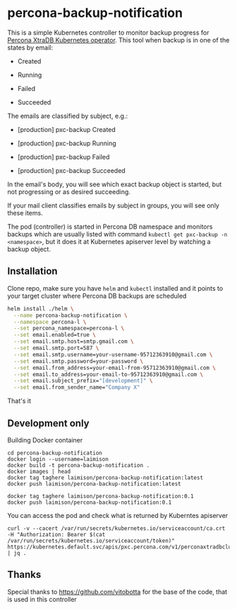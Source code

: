 # percona-backup-notification

This is a simple Kubernetes controller to monitor backup progress for [Percona XtraDB Kubernetes operator](https://github.com/percona/percona-xtradb-cluster-operator). This tool when backup is in one of the states by email:

* Created

* Running

* Failed

* Succeeded

The emails are classified by subject, e.g.:

* [production] pxc-backup Created

* [production] pxc-backup Running

* [production] pxc-backup Failed

* [production] pxc-backup Succeeded

In the email's body, you will see which exact backup object is started, but not progressing or as desired succeeding.

If your mail client classifies emails by subject in groups, you will see only these items.

The pod (controller) is started in Percona DB namespace and monitors backups which are usually listed with command `kubectl get pxc-backup -n <namespace>`, but it does it at Kubernetes apiserver level by watching a backup object.

## Installation

Clone repo, make sure you have `helm` and `kubectl` installed and it points to your target cluster where Percona DB backups are scheduled

```bash
helm install ./helm \
  --name percona-backup-notification \
  --namespace percona-l \
  --set percona_namespace=percona-l \
  --set email.enabled=true \
  --set email.smtp.host=smtp.gmail.com \
  --set email.smtp.port=587 \
  --set email.smtp.username=your-username-95712363910@gmail.com \
  --set email.smtp.password=your-password \
  --set email.from_address=your-email-from-95712363910@gmail.com \
  --set email.to_address=your-email-to-95712363910@gmail.com \
  --set email.subject_prefix="[development]" \
  --set email.from_sender_name="Company X"
```

That's it

## Development only

Building Docker container

```
cd percona-backup-notification
docker login --username=laimison
docker build -t percona-backup-notification .
docker images | head
docker tag taghere laimison/percona-backup-notification:latest
docker push laimison/percona-backup-notification:latest

docker tag taghere laimison/percona-backup-notification:0.1
docker push laimison/percona-backup-notification:0.1
```

You can access the pod and check what is returned by Kuberntes apiserver

```
curl -v --cacert /var/run/secrets/kubernetes.io/serviceaccount/ca.crt -H "Authorization: Bearer $(cat /var/run/secrets/kubernetes.io/serviceaccount/token)" https://kubernetes.default.svc/apis/pxc.percona.com/v1/perconaxtradbclusterbackups | jq .
```

## Thanks

Special thanks to https://github.com/vitobotta for the base of the code, that is used in this controller
